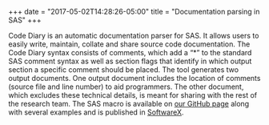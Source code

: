 +++
date = "2017-05-02T14:28:26-05:00"
title = "Documentation parsing in SAS"
+++

Code Diary is an automatic documentation parser for SAS.
It allows users to easily write, maintain, collate and share source code documentation.
The Code Diary syntax consists of comments, which add a “*” to the standard SAS comment syntax as well as section flags that identify in which output section a specific comment should be placed.
The tool generates two output documents.
One output document includes the location of comments (source file and line number) to aid programmers.
The other document, which excludes these technical details, is meant for sharing with the rest of the research team.
The SAS macro is available on [our GitHub page](https://github.com/VaccineAndDrugEvaluationCentre/code-diary-sas) along with several examples and is published in [SoftwareX](https://www.sciencedirect.com/science/article/pii/S2352711018300669).
